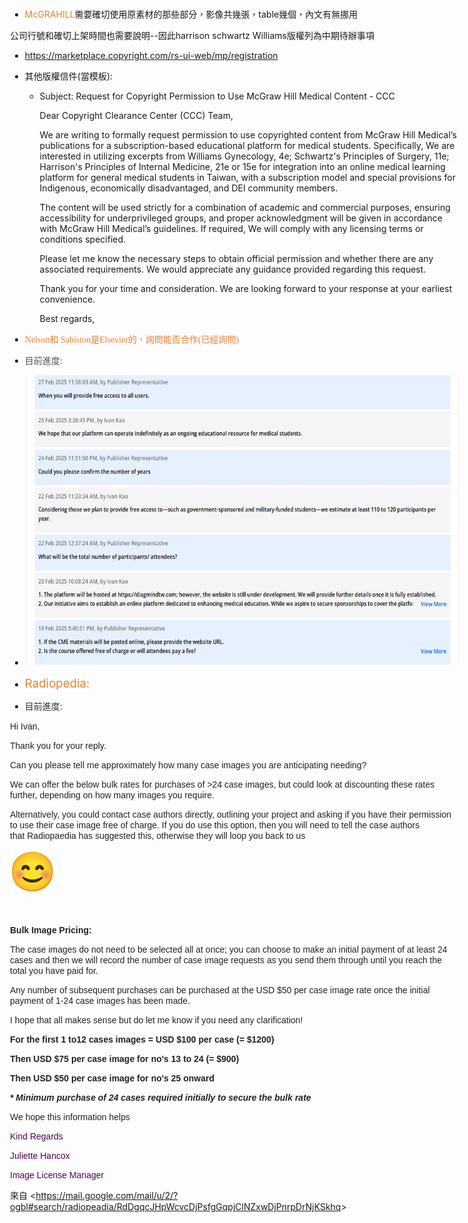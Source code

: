 <div style="position:absolute;left:48px;top:115px;width:720px">

- <span lang="en-US"><span style="color:#ed7d31">McGRAHILL</span><span lang="zh-TW"
  style="font-family:Microsoft JhengHei">需要確切使用原素材的那些部分，影像共幾張，</span>table<span lang="zh-TW"
  style="font-family:Microsoft JhengHei">幾個，內文有無挪用</span></span>

<span style="font-family:Microsoft JhengHei">公司行號和確切上架時間也需要說明</span><span lang="en-US">--</span><span style="font-family:Microsoft JhengHei">因此</span><span lang="en-US">harrison
schwartz
Williams</span><span style="font-family:Microsoft JhengHei">版權列為中期待辦事項</span>

- <https://marketplace.copyright.com/rs-ui-web/mp/registration>

- <span style="font-family:Microsoft JhengHei">其他版權信件</span><span lang="en-US">(</span><span style="font-family:Microsoft JhengHei">當模板</span><span lang="en-US">):</span>

  - Subject: Request for Copyright Permission to Use McGraw Hill Medical
    Content - CCC

      

    Dear Copyright Clearance Center (CCC) Team,

      

    We are writing to formally request permission to use copyrighted
    content from McGraw Hill Medical’s publications for a
    subscription-based educational platform for medical students.
    Specifically, We are interested in utilizing excerpts from Williams
    Gynecology, 4e; Schwartz's Principles of Surgery, 11e; Harrison's
    Principles of Internal Medicine, 21e or 15e for integration into an
    online medical learning platform for general medical students in
    Taiwan, with a subscription model and special provisions for
    Indigenous, economically disadvantaged, and DEI community members.

      

    The content will be used strictly for a combination of academic and
    commercial purposes, ensuring accessibility for underprivileged
    groups, and proper acknowledgment will be given in accordance with
    McGraw Hill Medical’s guidelines. If required, We will comply with
    any licensing terms or conditions specified.

      

    Please let me know the necessary steps to obtain official permission
    and whether there are any associated requirements. We would
    appreciate any guidance provided regarding this request.

      

    Thank you for your time and consideration. We are looking forward to
    your response at your earliest convenience.

      

    Best regards,

- <span lang="en-US"><span style="font-family:微軟正黑體;color:#ed7d31">Nelson</span><span lang="zh-TW"
  style="font-family:微軟正黑體;color:#ed7d31">和</span><span style="font-family:微軟正黑體;color:#ed7d31">
  Sabiston</span><span lang="zh-TW"
  style="font-family:微軟正黑體;color:#ed7d31">是</span><span style="font-family:微軟正黑體;color:#ed7d31">Elsevier</span><span lang="zh-TW"
  style="font-family:微軟正黑體;color:#ed7d31">的，詢問能否合作</span><span style="font-family:微軟正黑體;color:#ed7d31">(</span><span lang="zh-TW"
  style="font-family:微軟正黑體;color:#ed7d31">已經詢問</span><span style="font-family:微軟正黑體;color:#ed7d31">)</span></span>

- <span style="font-family:微軟正黑體;color:#505050;background-color:white">目前進度</span><span lang="en-US"
  style="color:#505050;background-color:white">:</span>

- <img
  src="/assets/images/0-56CE32FBA64785CA!s8b94d9a4e33f42d0bac3dad4d483022c/籌備行政事項_版權費用問題_0.jpg"
  data-src-type="image/png"
  data-fullres-src="https://www.onenote.com/api/v1.0/me/notes/resources/0-5b1bde9cefc24fc4a30265df781d6562!1-56CE32FBA64785CA!s78208b27601148508a73f2a3af007977/$value"
  data-fullres-src-type="image/png" width="819" height="465"
  alt="27 Feb 2025 11:36:03 AM, by Publisher Representative When you will provide free access to all users. 25 Feb 2025 PM, by Ivan Kao We hope that our platform can operate indefinitely as an ongoing educational resource for medical students. 24 Feb 2025 11:51 PM, by Publisher Representative Could you please confirm the number of years 22 Feb 2025 11:33:34 AM, by Ivan Kao Considering those we plan to provide free access to—such as government-sponsored and military-funded students—we estimate at least 110 to 120 participants per year. 22 Feb 2025 12:37:24 AM, by Publisher Representative What will be the total number of participants/ attendees? 20 Feb 2025 AM, by Ivan Kao 1. The platform will be hosted at https://diagmindtw.com; however, the website is still under development. We will provide further details once it is fully established. 2. Our initiative aims to establish an online platform dedicated to enhancing medical education. While we aspire to secure sponsorships to cover the platfo View More 19 Feb 2025 PM, by publisher Representative 1. If the CME materials will be posted online, please provide the website URL. 2. Is the course offered free of charge or will attendees pay a fee? View More " />

- <span lang="en-US"><span style="font-size:14pt;color:#ed7d31;background-color:white">Radiopedia:</span></span>

- <span style="font-family:Microsoft JhengHei;color:#2e2e2e;background-color:white">目前進度</span><span lang="en-US"
  style="color:#2e2e2e;background-color:white">:</span>

  
  
  
  
  
  

<span style="font-family:Arial;color:#222222">Hi Ivan,</span>

<span style="font-family:Arial;color:#222222">Thank you for your
reply.</span>

<span style="font-family:Arial;color:#222222">Can you please tell me
approximately how many case images you are anticipating needing?</span>

<span style="font-family:Arial;color:#222222">We can offer the
below bulk rates for purchases of \>24 case images, but could look at
discounting these rates further, depending on how many images you
require.</span>

<span style="font-family:Arial;color:#222222">Alternatively, you could
contact case authors directly, outlining your project and asking if you
have their permission to use their case image free of charge. If you do
use this option, then you will need to tell the case authors
that Radiopaedia has suggested this, otherwise they will loop you back
to us </span>

<img
src="/assets/images/0-56CE32FBA64785CA!s8b94d9a4e33f42d0bac3dad4d483022c/籌備行政事項_版權費用問題_1.jpg"
data-src-type="image/png"
data-fullres-src="https://www.onenote.com/api/v1.0/me/notes/resources/0-59434beb0bfd441ea312112956aebc7c!1-56CE32FBA64785CA!s78208b27601148508a73f2a3af007977/$value"
data-fullres-src-type="image/png" width="72" height="72" alt="😊" />

<span style="font-family:Arial;color:#222222"> </span>

<span style="font-family:Arial;color:#222222;font-weight:bold">Bulk
Image Pricing:</span>

<span style="font-family:Arial;color:#222222">The case images do not
need to be selected all at once; you can choose to make an initial
payment of at least 24 cases and then we will record the number of case
image requests as you send them through until you reach the total you
have paid for. </span>

<span style="font-family:Arial;color:#222222">Any number of subsequent
purchases can be purchased at the USD \$50 per case image rate once the
initial payment of 1-24 case images has been made. </span>

<span style="font-family:Arial;color:#222222">I hope that all makes
sense but do let me know if you need any clarification!</span>

<span style="font-family:Arial;color:#222222;font-weight:bold">For
the first 1 to12 cases images = USD \$100 per case (= \$1200)</span>

<span style="font-family:Arial;color:#222222;font-weight:bold">Then USD
\$75 per case image for no's 13 to 24 (= \$900)</span>

<span style="font-family:Arial;color:#222222;font-weight:bold">Then USD
\$50 per case image for no's 25 onward</span>

<span style="font-family:Arial;color:#222222;font-weight:bold;font-style:italic">\*
Minimum purchase of 24 cases required initially to secure the bulk
rate</span>

  
  

<span style="font-family:Arial;color:#222222">We hope this information
helps</span>

  
  

<span style="font-family:Arial;color:#500050">Kind Regards</span>

<span style="font-family:Arial;color:#500050">Juliette Hancox</span>

<span style="font-family:Arial;color:#500050">Image License
Manager</span>

  
<span style="font-family:新細明體">來自</span>
\<<https://mail.google.com/mail/u/2/?ogbl#search/radiopeadia/RdDgqcJHpWcvcDjPsfgGqpjClNZxwDjPnrpDrNjKSkhq>\>

</div>
